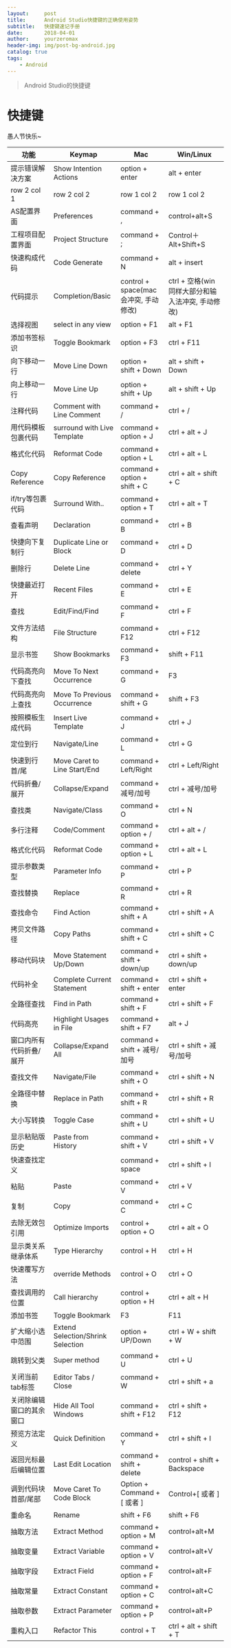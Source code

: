 ```yaml
---
layout:     post
title:      Android Studio快捷键的正确使用姿势
subtitle:   快捷键速记手册
date:       2018-04-01
author:     yourzeromax
header-img: img/post-bg-android.jpg
catalog: true
tags:
    - Android
---
```


>Android Studio的快捷键  


#  快捷键
愚人节快乐~  

功能 | Keymap | Mac | Win/Linux
---|---|---|---
提示错误解决方案 | Show Intention Actions | option + enter| alt + enter
row 2 col 1 | row 2 col 2 | row 1 col 2| row 1 col 2
AS配置界面|	Preferences	|command + ,	|control+alt+S|
工程项目配置界面|	Project Structure|	command + ;	|Control＋Alt+Shift+S
快速构成代码|	Code Generate|	command + N	|alt + insert
代码提示|	Completion/Basic|	control + space(mac会冲突, 手动修改)|	ctrl + 空格(win同样大部分和输入法冲突, 手动修改)
选择视图|	select in any view|	option + F1	|alt + F1
添加书签标识|	Toggle Bookmark	|option + F3|	ctrl + F11
向下移动一行|	Move Line Down|	option + shift + Down|	alt + shift + Down
向上移动一行|	Move Line Up|	option + shift + Up	|alt + shift + Up
注释代码|	Comment with Line Comment|	command + /	|ctrl + /
用代码模板包裹代码|	surround with Live Template	|command + option + J|	ctrl + alt + J
格式化代码|	Reformat Code|	command + option + L|	ctrl + alt + L
Copy Reference	|Copy Reference|	command + option + shift + C|	ctrl + alt + shift + C
if/try等包裹代码|	Surround With..|	command + option + T|	ctrl + alt + T
查看声明|	Declaration	|command + B|	ctrl + B
快捷向下复制行|	Duplicate Line or Block	|command + D|	ctrl + D
删除行|	Delete Line	|command + delete|	ctrl + Y
快捷最近打开|	Recent Files|	command + E	|ctrl + E
查找|	Edit/Find/Find|	command + F|	ctrl + F
文件方法结构|	File Structure|	command + F12|	ctrl + F12
显示书签|	Show Bookmarks|	command + F3|	shift + F11
代码高亮向下查找|	Move To Next Occurrence	|command + G|	F3
代码高亮向上查找|	Move To Previous Occurrence	|command + shift + G|	shift + F3
按照模板生成代码|	Insert Live Template|	command + J	|ctrl + J
定位到行|	Navigate/Line|	command + L|	ctrl + G
快速到行首/尾|	Move Caret to Line Start/End|	command + Left/Right|	ctrl + Left/Right
代码折叠/展开|	Collapse/Expand	|command + 减号/加号|	ctrl + 减号/加号
查找类|	Navigate/Class|	command + O|	ctrl + N
多行注释|	Code/Comment|	command + option + /|	ctrl + alt + /
格式化代码|	Reformat Code|	command + option + L|	ctrl + alt + L
提示参数类型|	Parameter Info|	command + P	|ctrl + P
查找替换|	Replace|	command + R|	ctrl + R
查找命令|	Find Action|	command + shift + A|	ctrl + shift + A
拷贝文件路径|	Copy Paths|	command + shift + C	|ctrl + shift + C
移动代码块|	Move Statement Up/Down|	command + shift + down/up|	ctrl + shift + down/up
代码补全|	Complete Current Statement	|command + shift + enter|	ctrl + shift + enter
全路径查找|	Find in Path|	command + shift + F	|ctrl + shift + F
代码高亮|	Highlight Usages in File|	command + shift + F7|	alt + J
窗口内所有代码折叠/展开|	Collapse/Expand All	|command + shift + 减号/加号	|ctrl + shift + 减号/加号
查找文件|	Navigate/File|	command + shift + O	|ctrl + shift + N
全路径中替换|	Replace in Path	|command + shift + R	|ctrl + shift + R
大小写转换|	Toggle Case|	command + shift + U|	ctrl + shift + U
显示粘贴版历史|	Paste from History|	command + shift + V	|ctrl + shift + V
快速查找定义|	 |	command + space|	ctrl + shift + I
粘贴|	Paste|	command + V|	ctrl + V
复制|	Copy|	command + C|	ctrl + C
去除无效包引用|	Optimize Imports|	control + option + O|	ctrl + alt + O
显示类关系继承体系|	Type Hierarchy|	control + H	|ctrl + H
快速覆写方法|	override Methods|	control + O	|ctrl + O
查找调用的位置|	Call hierarchy|	control + option + H|	ctrl + alt + H
添加书签|	Toggle Bookmark|	F3|	F11
扩大缩小选中范围|	Extend Selection/Shrink Selection|	option + UP/Down	|ctrl + W + shift + W
跳转到父类|	Super method|	command + U	|ctrl + U
关闭当前tab标签|	Editor Tabs / Close	|command + W	|ctrl + shift + a
关闭除编辑窗口的其余窗口|	Hide All Tool Windows|	command + shift + F12	|ctrl + shift + F12
预览方法定义|	Quick Definition|	command + Y	|ctrl + shift + I
返回光标最后编辑位置|	Last Edit Location|	command + shift + delete|	control + shift + Backspace
调到代码块首部/尾部|	Move Caret To Code Block|	Option + Command + [ 或者 ]|	Control+[ 或者 ]
重命名|	Rename|	shift + F6	|shift + F6
抽取方法|	Extract Method	|command + option + M|	control+alt+M
抽取变量|	Extract Variable|	command + option + V|	control+alt+V
抽取字段|	Extract Field|	command + option + F|	control+alt+F
抽取常量|	Extract Constant|	command + option + C|	control+alt+C
抽取参数|	Extract Parameter|	command + option + P|	control+alt+P
重构入口|	Refactor This|	control + T	|ctrl + alt + shift + T
